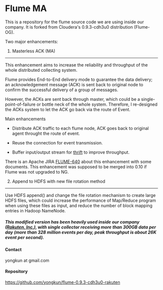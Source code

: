 Flume MA
========

This is a repository for the flume source code we are using inside our company.
It is forked from Cloudera's 0.9.3-cdh3u0 distribution (Flume-OG).

Two major enhancements:

1. Masterless ACK (MA)
----------------------

This enhancement aims to increase the reliability and throughput of the whole distributed collecting system.

Flume provides End-to-End delivery mode to guarantee the data delivery; an acknowledgement message (ACK) is sent back to original node to confirm the successful delivery of a group of messages. 

However, the ACKs are sent back through master, which could be a single-point-of-failure or bottle neck of the whole system.
Therefore, I re-designed the ACKs system to let the ACK go back via the route of Event.

Main enhancements

* Distribute ACK traffic to each flume node, ACK goes back to original agent throught the route of event.

* Reuse the connection for event transmission.

* Buffer input/output stream for [thrift](https://github.com/yongkun/thrift) to improve throughput. 

There is an Apache JIRA [FLUME-640](https://issues.apache.org/jira/browse/FLUME-640) about this enhancement with some documents. 
This enhancement was supposed to be merged into 0.10 if Flume was not upgraded to NG.


2. Append to HDFS with new file rotation method
-----------------------------------------------

Use HDFS append() and change the file rotation mechanism to create large HDFS files, which could increase the performance of Map/Reduce program when using these files as input, and reduce the number of block mapping entries in Hadoop NameNode.



##### This modified version has been heavily used inside our company ([Rakuten, Inc.](http://en.wikipedia.org/wiki/Rakuten)), with single collector receiving more than 300GB data per day (more than 328 million events per day, peak throughput is about 26K event per second).


#### Contact
yongkun at gmail.com

#### Repository
https://github.com/yongkun/flume-0.9.3-cdh3u0-rakuten
